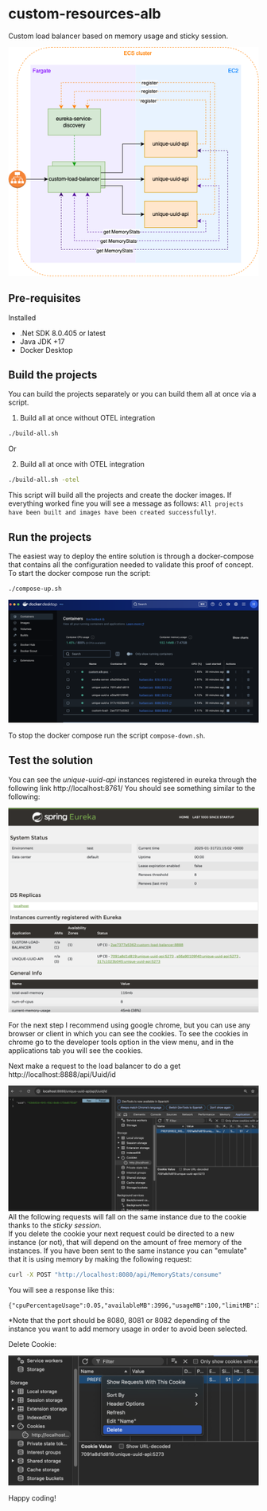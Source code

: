 # custom-resources-alb
Custom load balancer based on memory usage and sticky session.

![Custom ALB](assets/custom-alb-eureka.png "Custom Load Balancer")

## Pre-requisites
Installed  
- .Net SDK 8.0.405 or latest
- Java JDK +17
- Docker Desktop 


## Build the projects
You can build the projects separately or you can build them all at once via a script.  
1. Build all at once without OTEL integration
```bash
./build-all.sh
```

Or  

2. Build all at once with OTEL integration
```bash
./build-all.sh -otel
```  

This script will build all the projects and create the docker images. If everything worked fine you will see a message as follows: `All projects have been built and images have been created successfully!`.  

## Run the projects
The easiest way to deploy the entire solution is through a docker-compose that contains all the configuration needed to validate this proof of concept.
To start the docker compose run the script:
```bash
./compose-up.sh
```
![Docker Desktop](assets/docker_compose.png "Docker Compose")


To stop the docker compose run the script `compose-down.sh`.  



## Test the solution
You can see the *unique-uuid-api* instances registered in eureka through the following link http://localhost:8761/
You should see something similar to the following:

![Discovery Service](assets/discovery_service.png "Eureka")

For the next step I recommend using google chrome, but you can use any browser or client in which you can see the cookies. To see the cookies in chrome go to the developer tools option in the view menu, and in the applications tab you will see the cookies.

Next make a request to the load balancer to do a get http://localhost:8888/api/Uuid/id

![Load Balancer](assets/load_balancer.png "Custom ALB")
All the following requests will fall on the same instance due to the cookie thanks to the _sticky session_.  
If you delete the cookie your next request could be directed to a new instance (or not), that will depend on the amount of free memory of the instances. If you have been sent to the same instance you can "emulate" that it is using memory by making the following request:
```bash
curl -X POST "http://localhost:8080/api/MemoryStats/consume"
```
You will see a response like this:
```
{"cpuPercentageUsage":0.05,"availableMB":3996,"usageMB":100,"limitMB":3072}
```

*Note that the port should be 8080, 8081 or 8082 depending of the instance you want to add memory usage in order to avoid been selected.

Delete Cookie:

![Delete Cookie](assets/delete.png "Custom ALB")

Happy coding!

